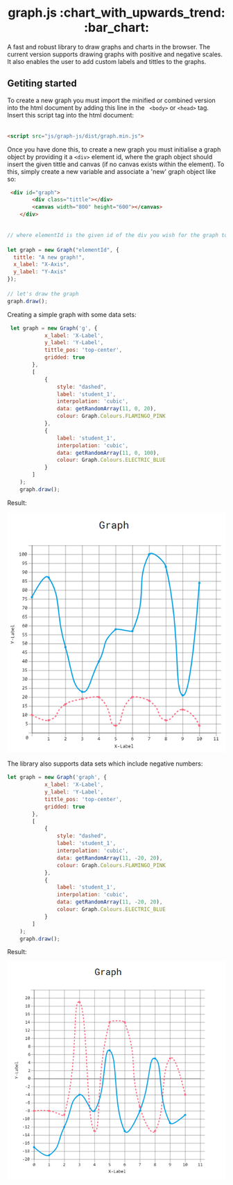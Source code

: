 <h1 align='center'>graph.js :chart_with_upwards_trend: :bar_chart: </h1>
A fast and robust library to draw graphs and charts in the browser. The current version supports drawing graphs with positive and negative scales. It also enables the user to add custom labels and tittles to the graphs.

## Getiting started 

To create a new graph you must import the minified or combined version into the html document by adding this line in the `` <body>`` or ``<head>`` tag. Insert this script tag into the html document:
``` html

<script src="js/graph-js/dist/graph.min.js">
```
Once you have done this, to create a new graph you must initialise a graph object by providing it a ``<div>`` element id, where the graph object should insert the given tittle and canvas (if no canvas exists within the element). To this, simply create a new variable and associate a 'new' graph object like so:
```html
 <div id="graph">
        <div class="tittle"></div>
        <canvas width="800" height="600"></canvas>
    </div>
```

```javascript

// where elementId is the given id of the div you wish for the graph to use

let graph = new Graph("elementId", {
  tittle: "A new graph!",
  x_label: "X-Axis",
  y_label: "Y-Axis"
});

// let's draw the graph
graph.draw();
```

Creating a simple graph with some data sets:

```javascript
 let graph = new Graph('g', {
            x_label: 'X-Label',
            y_label: 'Y-Label',
            tittle_pos: 'top-center',
            gridded: true
        },
        [
            {
                style: "dashed",
                label: 'student_1',
                interpolation: 'cubic',
                data: getRandomArray(11, 0, 20),
                colour: Graph.Colours.FLAMINGO_PINK
            },
            {
                label: 'student_1',
                interpolation: 'cubic',
                data: getRandomArray(11, 0, 100),
                colour: Graph.Colours.ELECTRIC_BLUE
            }
        ]
    );
    graph.draw();
```

Result:

![simple_graph](docs/simple_graph.PNG)


The library also supports data sets which include negative numbers:

```javascript
let graph = new Graph('graph', {
            x_label: 'X-Label',
            y_label: 'Y-Label',
            tittle_pos: 'top-center',
            gridded: true
        },
        [
            {
                style: "dashed",
                label: 'student_1',
                interpolation: 'cubic',
                data: getRandomArray(11, -20, 20),
                colour: Graph.Colours.FLAMINGO_PINK
            },
            {
                label: 'student_1',
                interpolation: 'cubic',
                data: getRandomArray(11, -20, 20),
                colour: Graph.Colours.ELECTRIC_BLUE
            }
        ]
    );
    graph.draw();
```

Result:

![negative_scale_graph](docs/negative_scale_graph.PNG)
